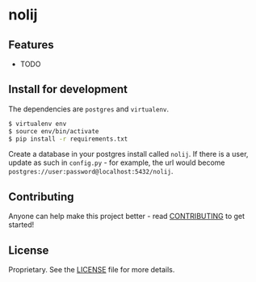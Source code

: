 # nolij

<PROJECT DESCRIPTION>


## Features

* TODO


## Install for development
The dependencies are `postgres` and `virtualenv`.
```bash
$ virtualenv env
$ source env/bin/activate
$ pip install -r requirements.txt
```

Create a database in your postgres install called `nolij`. If there is a user, update as such in
`config.py` - for example, the url would become `postgres://user:password@localhost:5432/nolij`.


## Contributing
Anyone can help make this project better - read [CONTRIBUTING](CONTRIBUTING.md) to get started!


## License
Proprietary. See the [LICENSE](LICENSE) file for more details.

